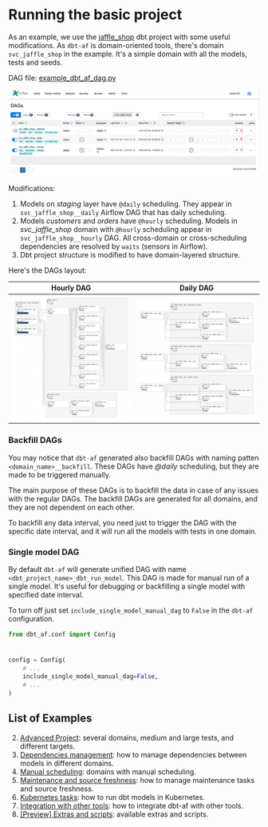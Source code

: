 # Running the basic project
As an example, we use the [jaffle_shop](https://github.com/dbt-labs/jaffle_shop) dbt project with some useful modifications.
As `dbt-af` is domain-oriented tools, there's domain `svc_jaffle_shop` in the example. It's a simple domain with all the models, tests and seeds.

DAG file: [example_dbt_af_dag.py](dags/example_dbt_af_dag.py)

![](../docs/static/svc_jaffle_shop_dags.png)

Modifications:
1. Models on _staging_ layer have `@daily` scheduling. They appear in `svc_jaffle_shop__daily` Airflow DAG that has daily scheduling.
2. Models _customers_ and _orders_ have `@hourly` scheduling. Models in _svc_jaffle_shop_ domain with `@hourly` scheduling appear in `svc_jaffle_shop__hourly` DAG. All cross-domain or cross-scheduling dependencies are resolved by `waits` (sensors in Airflow).
3. Dbt project structure is modified to have domain-layered structure.

Here's the DAGs layout:

|                     Hourly DAG                      |                      Daily DAG                      |
|:---------------------------------------------------:|:---------------------------------------------------:|
| ![](../docs/static/horly_basic_jaffle_shop_dag.png) | ![](../docs/static/daily_basic_jaffle_shop_dag.png) |

### Backfill DAGs
You may notice that `dbt-af` generated also backfill DAGs with naming patten `<domain_name>__backfill`. These DAGs have _@daily_ scheduling, but they are made to be triggered manually. 

The main purpose of these DAGs is to backfill the data in case of any issues with the regular DAGs. The backfill DAGs are generated for all domains, and they are not dependent on each other.

To backfill any data interval, you need just to trigger the DAG with the specific date interval, and it will run all the models with tests in one domain.

### Single model DAG
By default `dbt-af` will generate unified DAG with name `<dbt_project_name>_dbt_run_model`. This DAG is made for manual run of a single model. It's useful for debugging or backfilling a single model with specified date interval.

To turn off just set `include_single_model_manual_dag` to `False` in the `dbt-af` configuration.
```python
from dbt_af.conf import Config


config = Config(
    # ...
    include_single_model_manual_dag=False,
    # ...
)
```

## List of Examples
2. [Advanced Project](advanced_project.md): several domains, medium and large tests, and different targets.
3. [Dependencies management](dependencies_management.md): how to manage dependencies between models in different domains.
4. [Manual scheduling](manual_scheduling.md): domains with manual scheduling.
5. [Maintenance and source freshness](maintenance_and_source_freshness.md): how to manage maintenance tasks and source freshness.
6. [Kubernetes tasks](kubernetes_tasks.md): how to run dbt models in Kubernetes.
7. [Integration with other tools](integration_with_other_tools.md): how to integrate dbt-af with other tools.
8. [\[Preview\] Extras and scripts](extras_and_scripts.md): available extras and scripts.